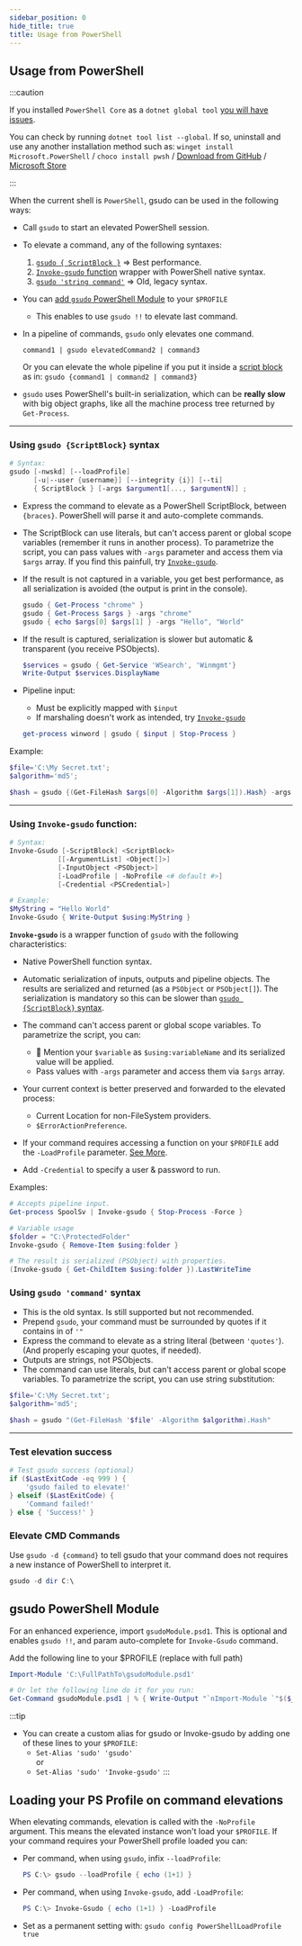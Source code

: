 ```yaml
---
sidebar_position: 0
hide_title: true
title: Usage from PowerShell
---
```

## Usage from PowerShell

:::caution

If you installed `PowerShell Core` as a `dotnet global tool` [you will have issues](https://github.com/PowerShell/PowerShell/issues/11747). 

You can check by running `dotnet tool list --global`. If so, uninstall and use any another installation method such as: `winget install Microsoft.PowerShell` / `choco install pwsh` / [Download from GitHub](https://github.com/PowerShell/PowerShell/releases/latest) / [Microsoft Store](https://apps.microsoft.com/store/detail/powershell/9MZ1SNWT0N5D)

:::

When the current shell is `PowerShell`, gsudo can be used in the following ways:

- Call `gsudo` to start an elevated PowerShell session.
- To elevate a command, any of the following syntaxes:
  1. [`gsudo { ScriptBlock }`](#using-gsudo-scriptblock-syntax) => Best performance.
  2. [`Invoke-gsudo` function](#using-invoke-gsudo-function) wrapper with PowerShell native syntax.
  3. [`gsudo 'string command'`](#using-gsudo-command-syntax) => Old, legacy syntax.

- You can [add `gsudo` PowerShell Module](#powershell-profile-config) to your `$PROFILE`
  - This enables to use `gsudo !!` to elevate last command.
  
- In a pipeline of commands, `gsudo` only elevates one command.
  
  `command1 | gsudo elevatedCommand2 | command3`

  Or you can elevate the whole pipeline if you put it inside a [script block](#using-gsudo-scriptblock-syntax) as in: `gsudo {command1 | command2 | command3}`

- `gsudo` uses PowerShell's built-in serialization, which can be **really slow** with big object graphs, like all the machine process tree returned by `Get-Process`.
---

### Using `gsudo {ScriptBlock}` syntax

``` powershell
# Syntax:
gsudo [-nwskd] [--loadProfile] 
      [-u|--user {username}] [--integrity {i}] [--ti]
      { ScriptBlock } [-args $argument1[..., $argumentN]] ;
```

- Express the command to elevate as a PowerShell ScriptBlock, between `{braces}`. PowerShell will parse it and auto-complete commands.
- The ScriptBlock can use literals, but can't access parent or global scope variables (remember it runs in another process). To parametrize the script, you can pass values with `-args` parameter and access them via `$args` array. If you find this painfull, try [`Invoke-gsudo`](#using-invoke-gsudo-function).
- If the result is not captured in a variable, you get best performance, as all serialization is avoided (the output is print in the console).

  ``` powershell
  gsudo { Get-Process "chrome" }
  gsudo { Get-Process $args } -args "chrome"
  gsudo { echo $args[0] $args[1] } -args "Hello", "World"
  ```

- If the result is captured, serialization is slower but automatic & transparent (you receive PSObjects).

  ``` powershell
  $services = gsudo { Get-Service 'WSearch', 'Winmgmt'} 
  Write-Output $services.DisplayName
  ```

- Pipeline input:
  - Must be explicitly mapped with `$input`
  - If marshaling doesn't work as intended, try [`Invoke-gsudo`](#using-invoke-gsudo-function)

  ``` powershell
  get-process winword | gsudo { $input | Stop-Process }
  ```

Example:
  
  ``` powershell
  $file='C:\My Secret.txt'; 
  $algorithm='md5';

  $hash = gsudo {(Get-FileHash $args[0] -Algorithm $args[1]).Hash} -args $file, $algorithm
  ```

---

### Using `Invoke-gsudo` function:

``` powershell
# Syntax:
Invoke-Gsudo [-ScriptBlock] <ScriptBlock> 
            [[-ArgumentList] <Object[]>] 
            [-InputObject <PSObject>] 
            [-LoadProfile | -NoProfile <# default #>] 
            [-Credential <PSCredential>]

# Example:
$MyString = "Hello World"
Invoke-Gsudo { Write-Output $using:MyString }             
```

**`Invoke-gsudo`** is a wrapper function of `gsudo` with the following characteristics:

- Native PowerShell function syntax.

- Automatic serialization of inputs, outputs and pipeline objects. The results are serialized and returned (as a `PSObject` or `PSObject[]`). The serialization is mandatory so this can be slower than  [`gsudo {ScriptBlock}` syntax](#using-gsudo-scriptblock-syntax).

- The command can't access parent or global scope variables. To parametrize the script, you can:
  - 🚀 Mention your `$variable` as `$using:variableName` and its serialized value will be applied.
  - Pass values with `-args` parameter and access them via `$args` array.
- Your current context is better preserved and forwarded to the elevated process:
  - Current Location for non-FileSystem providers.
  - `$ErrorActionPreference`.  
- If your command requires accessing a function on your `$PROFILE` add the `-LoadProfile` parameter. [See More](#loading-your-ps-profile-on-command-elevations).
- Add `-Credential` to specify a user & password to run.

Examples:

``` powershell
# Accepts pipeline input.
Get-process SpoolSv | Invoke-gsudo { Stop-Process -Force }

# Variable usage
$folder = "C:\ProtectedFolder"
Invoke-gsudo { Remove-Item $using:folder }

# The result is serialized (PSObject) with properties.
(Invoke-gsudo { Get-ChildItem $using:folder }).LastWriteTime
```

### Using `gsudo 'command'` syntax

- This is the old syntax. Is still supported but not recommended.
- Prepend `gsudo`, your command must be surrounded by quotes if it contains in of `'"`
- Express the command to elevate as a string literal (between `'quotes'`). (And properly escaping your quotes, if needed).
- Outputs are strings, not PSObjects.
- The command can use literals, but can't access parent or global scope variables. To parametrize the script, you can use string substitution:
  
``` powershell
$file='C:\My Secret.txt'; 
$algorithm='md5';

$hash = gsudo "(Get-FileHash '$file' -Algorithm $algorithm).Hash"
```
---

### Test elevation success

``` powershell
# Test gsudo success (optional)
if ($LastExitCode -eq 999 ) {
    'gsudo failed to elevate!'
} elseif ($LastExitCode) {
    'Command failed!'
} else { 'Success!' }
```

### Elevate CMD Commands

Use `gsudo -d {command}` to tell gsudo that your command does not requires a new instance of PowerShell to interpret it.

``` powershell
gsudo -d dir C:\ 
```

## gsudo PowerShell Module

  For an enhanced experience, import `gsudoModule.psd1`. This is optional and enables `gsudo !!`, and param auto-complete for `Invoke-Gsudo` command. 
  
  Add the following line to your $PROFILE (replace with full path)

  ``` powershell
  Import-Module 'C:\FullPathTo\gsudoModule.psd1'

  # Or let the following line do it for you run:
  Get-Command gsudoModule.psd1 | % { Write-Output "`nImport-Module `"$($_.Source)`"" | Add-Content $PROFILE }
  ```

:::tip
- You can create a custom alias for gsudo or Invoke-gsudo by adding one of these lines to your `$PROFILE`:
  - `Set-Alias 'sudo' 'gsudo'` <br/>or
  - `Set-Alias 'sudo' 'Invoke-gsudo'`
:::

## Loading your PS Profile on command elevations

When elevating commands, elevation is called with the `-NoProfile` argument. This means the elevated instance won't load your `$PROFILE`. If your command requires your PowerShell profile loaded you can:

- Per command, when using `gsudo`, infix `--loadProfile`:
  
  ``` powershell
  PS C:\> gsudo --loadProfile { echo (1+1) }
  ```

- Per command, when using `Invoke-gsudo`, add `-LoadProfile`:
  
  ``` powershell
  PS C:\> Invoke-Gsudo { echo (1+1) } -LoadProfile
  ```
- Set as a permanent setting with: `gsudo config PowerShellLoadProfile true`
